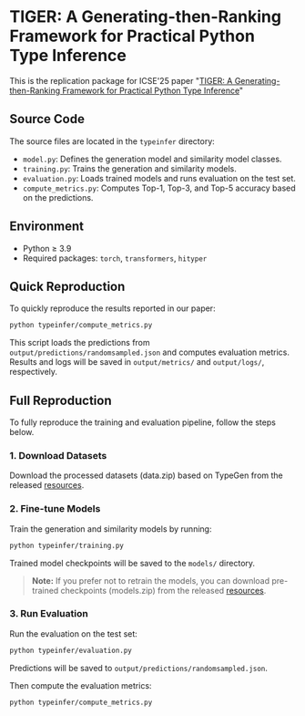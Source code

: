 # TIGER: A Generating-then-Ranking Framework for Practical Python Type Inference

This is the replication package for ICSE'25 paper "[TIGER: A Generating-then-Ranking Framework for Practical Python Type Inference](https://arxiv.org/pdf/2407.02095)"

## Source Code

The source files are located in the `typeinfer` directory:

* `model.py`: Defines the generation model and similarity model classes.
* `training.py`: Trains the generation and similarity models.
* `evaluation.py`: Loads trained models and runs evaluation on the test set.
* `compute_metrics.py`: Computes Top-1, Top-3, and Top-5 accuracy based on the predictions.

## Environment

* Python ≥ 3.9
* Required packages: `torch`, `transformers`, `hityper`

## Quick Reproduction

To quickly reproduce the results reported in our paper:

```bash
python typeinfer/compute_metrics.py
```

This script loads the predictions from `output/predictions/randomsampled.json` and computes evaluation metrics. Results and logs will be saved in `output/metrics/` and `output/logs/`, respectively.

## Full Reproduction

To fully reproduce the training and evaluation pipeline, follow the steps below.

### 1. Download Datasets

Download the processed datasets (data.zip) based on TypeGen from the released [resources](https://github.com/cs-wangchong/TypeInfer-Replication/releases/tag/v1.0).

### 2. Fine-tune Models

Train the generation and similarity models by running:

```bash
python typeinfer/training.py
```

Trained model checkpoints will be saved to the `models/` directory.

> **Note:** If you prefer not to retrain the models, you can download pre-trained checkpoints (models.zip) from the released [resources](https://github.com/cs-wangchong/TypeInfer-Replication/releases/tag/v1.0).

### 3. Run Evaluation

Run the evaluation on the test set:

```bash
python typeinfer/evaluation.py
```

Predictions will be saved to `output/predictions/randomsampled.json`.

Then compute the evaluation metrics:

```bash
python typeinfer/compute_metrics.py
```
